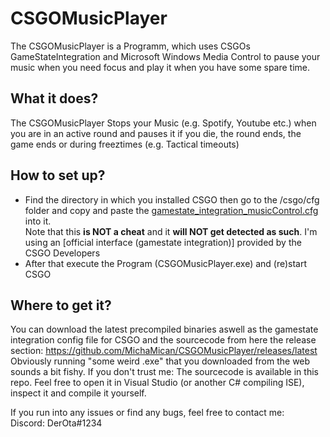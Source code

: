 # CSGOMusicPlayer
The CSGOMusicPlayer is a Programm, which uses CSGOs GameStateIntegration and Microsoft Windows Media Control to pause your music when you need focus and play it when you have some spare time.

## What it does?
The CSGOMusicPlayer Stops your Music (e.g. Spotify, Youtube etc.) when you are in an active round and pauses it if you die, the round ends, the game ends or during freeztimes (e.g. Tactical timeouts)

## How to set up?
- Find the directory in which you installed CSGO then go to the /csgo/cfg folder and copy and paste the [gamestate_integration_musicControl.cfg](https://github.com/MichaMican/CSGODrinkingGame/blob/master/gamestate_integration_musicControl.cfg) into it.  
Note that this **is NOT a cheat** and it **will NOT get detected as such**. I'm using an [official interface (gamestate integration)] provided by the CSGO Developers
- After that execute the Program (CSGOMusicPlayer.exe) and (re)start CSGO

## Where to get it?
You can download the latest precompiled binaries aswell as the gamestate integration config file for CSGO and the sourcecode from here the release section: https://github.com/MichaMican/CSGOMusicPlayer/releases/latest  
Obviously running "some weird .exe" that you downloaded from the web sounds a bit fishy. If you don't trust me: The sourcecode is available in this repo. Feel free to open it in Visual Studio (or another C# compiling ISE), inspect it and compile it yourself.


If you run into any issues or find any bugs, feel free to contact me:  
Discord: DerOta#1234
